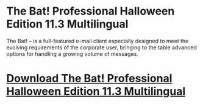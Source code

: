 # The Bat! Professional Halloween Edition 11.3 Multilingual

The Bat! – is a full-featured e-mail client especially designed to meet the evolving requirements of the corporate user, bringing to the table advanced options for handling a growing volume of messages.

# [Download The Bat! Professional Halloween Edition 11.3 Multilingual](https://developer.team/software/34946-the-bat-professional-halloween-edition-113-multilingual.html)

